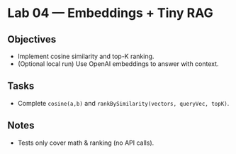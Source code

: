 # Lab 04 — Embeddings + Tiny RAG

## Objectives
- Implement cosine similarity and top-K ranking.
- (Optional local run) Use OpenAI embeddings to answer with context.

## Tasks
- Complete `cosine(a,b)` and `rankBySimilarity(vectors, queryVec, topK)`.

## Notes
- Tests only cover math & ranking (no API calls).
